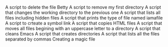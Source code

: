 A script to delete the file Betty
A script to remove my first directory
A script that changes the working directory to the previous one
A script that lists all files including hidden files
A script that prints the type of file named iamafile
A script to crteate a symbol link
A script that copies HTML files
A script that moves all files begining with an uppercase letter to a directory
A script that cleans Emacs
A script that creates directories
A script that lists all the files separated by commas
Creating a magic file
